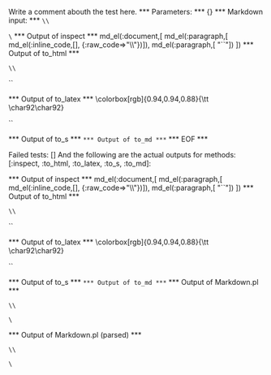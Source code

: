 Write a comment abouth the test here.
*** Parameters: ***
{}
*** Markdown input: ***
`\\`

`\`
*** Output of inspect ***
md_el(:document,[
	md_el(:paragraph,[	md_el(:inline_code,[], {:raw_code=>"\\\\"})]),
	md_el(:paragraph,[	"``"])
])
*** Output of to_html ***
<p
      ><code>\\</code
    ></p
    ><p>``</p
  >
*** Output of to_latex ***
\colorbox[rgb]{0.94,0.94,0.88}{\tt \char92\char92}

``


*** Output of to_s ***
``
*** Output of to_md ***
``
*** EOF ***




Failed tests:   [] 
And the following are the actual outputs for methods:
   [:inspect, :to_html, :to_latex, :to_s, :to_md]:


*** Output of inspect ***
md_el(:document,[
	md_el(:paragraph,[	md_el(:inline_code,[], {:raw_code=>"\\\\"})]),
	md_el(:paragraph,[	"``"])
])
*** Output of to_html ***
<p
      ><code>\\</code
    ></p
    ><p>``</p
  >
*** Output of to_latex ***
\colorbox[rgb]{0.94,0.94,0.88}{\tt \char92\char92}

``


*** Output of to_s ***
``
*** Output of to_md ***
``
*** Output of Markdown.pl ***
<p><code>\\</code></p>

<p><code>\</code></p>

*** Output of Markdown.pl (parsed) ***
<p
      ><code>\\</code
    ></p
    ><p
      ><code>\</code
    ></p
  >